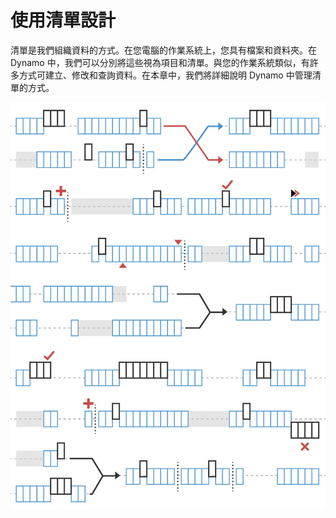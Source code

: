 # 使用清單設計

清單是我們組織資料的方式。在您電腦的作業系統上，您具有檔案和資料夾。在 Dynamo 中，我們可以分別將這些視為項目和清單。與您的作業系統類似，有許多方式可建立、修改和查詢資料。在本章中，我們將詳細說明 Dynamo 中管理清單的方式。

![](../images/5-4/designingwithlists.jpg)
